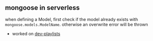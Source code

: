 ## mongoose in serverless

when defining a Model, first check if the model already exists with
`mongoose.models.ModelName`. otherwise an overwrite error will be thrown

- worked on [dev-playlists](https://github.com/abdus/dev-playlists)
